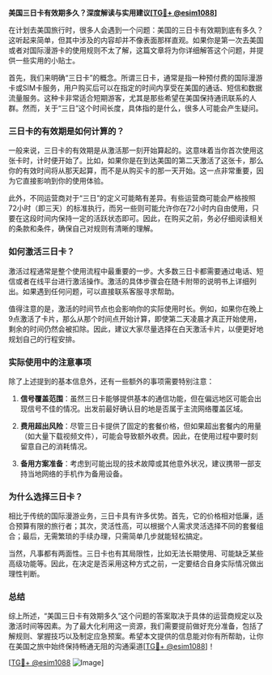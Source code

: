 **美国三日卡有效期多久？深度解读与实用建议[[TG💪+ @esim1088](https://t.me/s/esim1088)]**

在计划去美国旅行时，很多人会遇到一个问题：美国的三日卡有效期到底有多久？这听起来简单，但其中涉及的内容却并不像表面那样直观。如果你是第一次去美国或者对国际漫游卡的使用规则不太了解，这篇文章将为你详细解答这个问题，并提供一些实用的小贴士。

首先，我们来明确“三日卡”的概念。所谓三日卡，通常是指一种预付费的国际漫游卡或SIM卡服务，用户购买后可以在指定的时间内享受在美国的通话、短信和数据流量服务。这种卡非常适合短期游客，尤其是那些希望在美国保持通讯联系的人群。然而，关于“三日”这个时间长度，具体指的是什么，很多人可能会产生疑问。

### 三日卡的有效期是如何计算的？

一般来说，三日卡的有效期是从激活那一刻开始算起的。这意味着当你首次使用这张卡时，计时便开始了。比如，如果你是在到达美国的第二天激活了这张卡，那么你的有效时间将从那天起算，而不是从购买卡的那一天开始。这一点非常重要，因为它直接影响到你的使用体验。

此外，不同运营商对于“三日”的定义可能略有差异。有些运营商可能会严格按照72小时（即三天）的标准执行，而另一些则可能允许你在72小时内自由使用，只要在这段时间内保持一定的活跃状态即可。因此，在购买之前，务必仔细阅读相关的条款和条件，确保自己对规则有清晰的理解。

### 如何激活三日卡？

激活过程通常是整个使用流程中最重要的一步。大多数三日卡都需要通过电话、短信或者在线平台进行激活操作。激活的具体步骤会在随卡附带的说明书上详细列出。如果遇到任何问题，可以直接联系客服寻求帮助。

值得注意的是，激活的时间节点也会影响你的实际使用时长。例如，如果你在晚上9点激活了卡片，那么从那个时间点开始计算，即使第二天凌晨才真正开始使用，剩余的时间仍然会被扣除。因此，建议大家尽量选择在白天激活卡片，以便更好地规划自己的行程安排。

### 实际使用中的注意事项

除了上述提到的基本信息外，还有一些额外的事项需要特别注意：

1. **信号覆盖范围**：虽然三日卡能够提供基本的通信功能，但在偏远地区可能会出现信号不佳的情况。出发前最好确认目的地是否属于主流网络覆盖区域。
   
2. **费用超出风险**：尽管三日卡提供了固定的套餐价格，但如果超出套餐内的用量（如大量下载视频文件），可能会导致额外收费。因此，在使用过程中要时刻留意自己的消耗情况。

3. **备用方案准备**：考虑到可能出现的技术故障或其他意外状况，建议携带一部支持当地网络的手机作为备用设备。

### 为什么选择三日卡？

相比于传统的国际漫游业务，三日卡具有许多优势。首先，它的价格相对低廉，适合预算有限的旅行者；其次，灵活性高，可以根据个人需求灵活选择不同的套餐组合；最后，无需繁琐的手续办理，只需简单几步就能轻松搞定。

当然，凡事都有两面性。三日卡也有其局限性，比如无法长期使用、可能缺乏某些高级功能等。因此，在决定是否采用这种方式之前，一定要结合自身实际情况做出理性判断。

### 总结

综上所述，“美国三日卡有效期多久”这个问题的答案取决于具体的运营商规定以及激活时间等因素。为了最大化利用这一资源，我们需要提前做好充分准备，包括了解规则、掌握技巧以及制定应急预案。希望本文提供的信息能对你有所帮助，让你在美国之旅中始终保持畅通无阻的沟通渠道[[TG💪+ @esim1088](https://t.me/s/esim1088)]！

[[TG💪+ @esim1088](https://t.me/s/esim1088) ![Image](https://i.postimg.cc/4NQfJmqS/Snipaste-2025-05-13-00-14-12.png)]